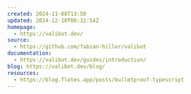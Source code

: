 ```yaml
---
created: 2024-11-08T13:50
updated: 2024-12-10T08:32:54Z
homepage:
  - https://valibot.dev/
source:
  - https://github.com/fabian-hiller/valibot
documentation:
  - https://valibot.dev/guides/introduction/
blog: https://valibot.dev/blog/
resources:
  - https://blog.flotes.app/posts/bulletproof-typescript
---
```

